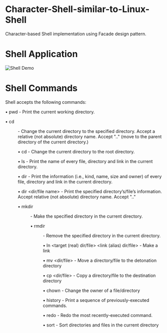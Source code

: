 # Character-Shell-similar-to-Linux-Shell

Character-based Shell implementation using Facade design pattern. 

# Shell Application #

 ![Shell Demo](https://github.com/SunayanShaik/Character-Shell-similar-to-Linux-Shell-/blob/master/CUIShell.gif?raw=true)

# Shell Commands

Shell accepts the following commands:

• pwd - Print the current working directory.

• cd <dir name> - Change the current directory to the specified directory. 
                  Accept a relative (not absolute) directory name. 
                  Accept ".." (move to the parent directory of the current directory.)

• cd - Change the current directory to the root directory.

• ls - Print the name of every file, directory and link in the current directory.

• dir - Print the information (i.e., kind, name, size and owner) of every file, directory and link in the current directory.

• dir <dir/file name> - Print the specified directory’s/file’s information. Accept relative (not absolute) directory name. Accept ".."

• mkdir <dir name> - Make the specified directory in the current directory.

• rmdir <dir name> - Remove the specified directory in the current directory.

• ln <target (real) dir/file> <link (alias) dir/file> - Make a link

• mv <dir/file> <destination dir> - Move a directory/file to the detonation directory

• cp <dir/file> <destination dir> - Copy a directory/file to the destination directory

• chown - Change the owner of a file/directory

• history - Print a sequence of previously-executed commands.

• redo - Redo the most recently-executed command.

• sort - Sort directories and files in the current directory
